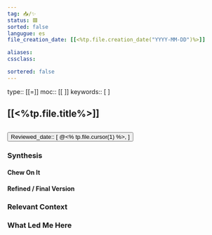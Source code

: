 ```yaml
---
tag: 📥️/✨
status: 🟥
sorted: false
langugue: es
file_creation_date: [[<%tp.file.creation_date("YYYY-MM-DD")%>]]

aliases: 
cssclass: 

sortered: false
---
```

type:: [[=]]   moc:: [[  ]]
keywords:: [  ]

## [[<%tp.file.title%>]]
<button class="date_button_today">Reviewed_date:: [ @<% tp.file.cursor(1) %>, ]</button>
---
 
### Synthesis 

#### Chew On It

#### Refined / Final Version 

### Relevant Context
### What Led Me Here

